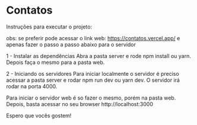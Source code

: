 # Contatos

Instruções para executar o projeto: 

obs: se preferir pode acessar o link web: https://contatos.vercel.app/ e apenas fazer o passo a passo abaixo para o servidor

1 - Instalar as dependências
  Abra a pasta server e rode npm install ou yarn.
  Depois faça o mesmo para a pasta web.

2 - Iniciando os servidores
  Para iniciar localmente o servidor é preciso acessar a pasta server e rodar npm run dev ou yarn dev. O servidor irá rodar na porta 4000.

  Para iniciar o servidor web é so fazer o mesmo, porém na pasta web. Depois, basta acessar no seu browser http://localhost:3000

  Espero que vocês gostem!
